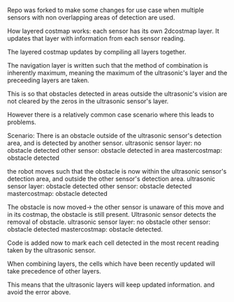 Repo was forked to make some changes for use case when multiple sensors with non overlapping areas of detection are used. 

How layered costmap works:
each sensor has its own 2dcostmap layer. It updates that layer with information from each sensor reading.

The layered costmap updates by compiling all layers together. 

The navigation layer is written such that the method of combination is inherently maximum, meaning the maximum of the ultrasonic's layer and the preceeding layers are taken. 

This is so that obstacles detected in areas outside the ultrasonic's vision are not cleared by the zeros in the ultrasonic sensor's layer.

However there is a relatively common case scenario where this leads to problems. 

Scenario:
There is an obstacle outside of the ultrasonic sensor's detection area, and is detected by another sensor. 
ultrasonic sensor layer: no obstacle detected
other sensor: obstacle detected in area
mastercostmap: obstacle detected

the robot moves such that the obstacle is now within the ultrasonic sensor's detection area, and outside the other sensor's detection area.
ultrasonic sensor layer: obstacle detected
other sensor: obstacle detected
mastercostmap: obstacle detected

The obstacle is now moved-> the other sensor is unaware of this move and in its costmap, the obstacle is still present. Ultrasonic sensor detects the removal of obstacle.
ultrasonic sensor layer: no obstacle
other sensor: obstacle detected
mastercostmap: obstacle detected.


Code is added now to mark each cell detected in the most recent reading taken by the ultrasonic sensor.

When combining layers, the cells which have been recently updated will take precedence of other layers.

This means that the ultrasonic layers will keep updated information. and avoid the error above.
